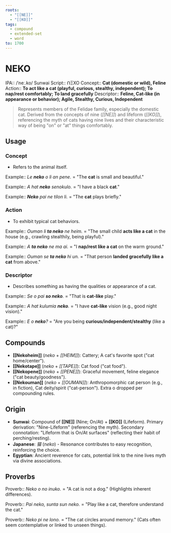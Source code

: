 ```yaml
---
roots:
  - "[[NE]]"
  - "[[KO]]"
tags:
  - compound
  - extended-set
  - word
to: 1700
---
```


# NEKO

IPA::				/ˈneː.ko/
Sunwai Script::	ꓵΞXO
Concept::		**Cat (domestic or wild), Feline**
Action::		**To act like a cat (playful, curious, stealthy, independent); To nap/rest comfortably; To land gracefully**
Descriptor::	**Feline, Cat-like (in appearance or behavior); Agile, Stealthy, Curious, Independent**

> Represents members of the Felidae family, especially the domestic cat. Derived from the concepts of nine (*[[NE]]*) and lifeform (*[[KO]]*), referencing the myth of cats having nine lives and their characteristic way of being "on" or "at" things comfortably.

## Usage

### Concept
*   Refers to the animal itself.

Example::   *Le **neko** o li an pene.* = "The **cat** is small and beautiful."

Example::   *A hat **neko** senokulo.* = "I have a black **cat**."

Example::   ***Neko** pai ne tilon li.* = "The **cat** plays briefly."

### Action
*   To exhibit typical cat behaviors.

Example::   *Ouman li **ta neko** ne heim.* = "The small child **acts like a cat** in the house (e.g., crawling stealthily, being playful)."

Example::   *A **ta neko** ne ma ai.* = "I **nap/rest like a cat** on the warm ground."

Example::   *Ouman se **ta neko** hi un.* = "That person **landed gracefully like a cat** from above."

### Descriptor
*   Describes something as having the qualities or appearance of a cat.

Example::   *Se o pai **so neko**.* = "That is **cat-like** play."

Example::   *A hat kulumia **neko**.* = "I have **cat-like** vision (e.g., good night vision)."

Example::   *E o **neko**?* = "Are you being **curious/independent/stealthy** (like a cat)?"

## Compounds

*   **[[Nekoheim]]** (*neko* + *[[HEIM]]*): Cattery; A cat's favorite spot ("cat home/center").
*   **[[Nekotape]]** (*neko* + *[[TAPE]]*): Cat food ("cat food").
*   **[[Nekopene]]** (*neko* + *[[PENE]]*): Graceful movement, feline elegance ("cat beauty/goodness").
*   **[[Nekouman]]** (*neko* + *[[OUMAN]]*): Anthropomorphic cat person (e.g., in fiction), Cat deity/spirit ("cat-person").  Extra o dropped per compounding rules.

## Origin

*   **Sunwai**: Compound of **[[NE]]** (Nine; On/At) + **[[KO]]** (Lifeform). Primary derivation: "Nine-Lifeform" (referencing the myth). Secondary connotation: "Lifeform that is On/At surfaces" (reflecting their habit of perching/resting).
*   **Japanese**: _猫_ (_neko_) - Resonance contributes to easy recognition, reinforcing the choice.
*   **Egyptian**: Ancient reverence for cats, potential link to the nine lives myth via divine associations.

## Proverbs

Proverb:: *Neko o no inuko.* = "A cat is not a dog." (Highlights inherent differences).

Proverb:: *Pai neko, sunta sun neko.* = "Play like a cat, therefore understand the cat."

Proverb:: *Neko pi ne lono.* = "The cat circles around memory." (Cats often seem contemplative or linked to unseen things).
